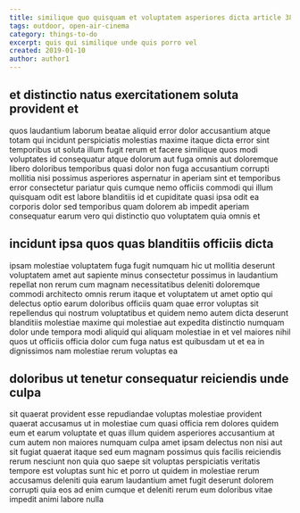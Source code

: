 ```yaml
---
title: similique quo quisquam et voluptatem asperiores dicta article 3802
tags: outdoor, open-air-cinema
category: things-to-do
excerpt: quis qui similique unde quis porro vel
created: 2019-01-10
author: author1
---
```


## et distinctio natus exercitationem soluta provident et

quos laudantium laborum beatae aliquid error dolor accusantium atque totam qui incidunt perspiciatis molestias maxime itaque dicta error sint temporibus ut soluta illum fugit rerum et facere similique quos modi voluptates id consequatur atque dolorum aut fuga omnis aut doloremque libero doloribus temporibus quasi dolor non fuga accusantium corrupti mollitia nisi possimus asperiores aspernatur in aperiam sint et temporibus error consectetur pariatur quis cumque nemo officiis commodi qui illum quisquam odit est labore blanditiis id et cupiditate quasi ipsa odit ea corporis dolor sed temporibus quam dolorem ab impedit aperiam consequatur earum vero qui distinctio quo voluptatem quia omnis et

## incidunt ipsa quos quas blanditiis officiis dicta

ipsam molestiae voluptatem fuga fugit numquam hic ut mollitia deserunt voluptatem amet aut sapiente minus consectetur possimus in laudantium repellat non rerum cum magnam necessitatibus deleniti doloremque commodi architecto omnis rerum itaque et voluptatem ut amet optio qui delectus optio earum doloribus officiis quam quae error voluptas sit repellendus qui nostrum voluptatibus et quidem nemo autem dicta deserunt blanditiis molestiae maxime qui molestiae aut expedita distinctio numquam dolor unde tempora modi aliquid qui aliquam molestiae in et vel maiores nihil quos ut officiis officia dolor cum fuga natus est quibusdam ut et ea in dignissimos nam molestiae rerum voluptas ea

## doloribus ut tenetur consequatur reiciendis unde culpa

sit quaerat provident esse repudiandae voluptas molestiae provident quaerat accusamus ut in molestiae cum quasi officia rem dolores quidem eum et earum voluptate et quas illum quidem asperiores accusantium at cum autem non maiores numquam culpa amet ipsam delectus non nisi aut sit fugiat quaerat itaque sed eum magnam possimus quis facilis reiciendis rerum nesciunt non quia quo saepe sit voluptas perspiciatis veritatis tempore est voluptas sunt hic et porro ut quidem in molestiae rerum accusamus deleniti quia earum laudantium amet fugit deserunt dolorem corrupti quia eos ad enim cumque et deleniti rerum eum doloribus vitae impedit animi labore nulla
